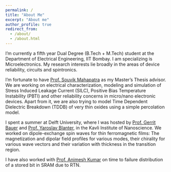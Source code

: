 ```yaml
---
permalink: /
title: "About Me"
excerpt: "About me"
author_profile: true
redirect_from: 
  - /about/
  - /about.html
---
```




I’m currently a fifth year Dual Degree (B.Tech + M.Tech) student at the Department of Electrical Engineering, IIT Bombay. I am specializing is Microelectronics. My research interests lie broadly in the areas of device reliability, circuits and spintronics. 

I’m fortunate to have [Prof. Souvik Mahapatra](https://www.ee.iitb.ac.in/wiki/faculty/souvik?s=model) as my Master’s Thesis advisor. We are working on electrical characterization, modeling and simulation of Stress Induced Leakage Current (SILC), Positive Bias Temperature Instability (PBTI) and other reliability concerns in micro/nano electronic devices. Apart from it, we are also trying to model Time Dependent Dielectric Breakdown (TDDB) of very thin oxides using a simple percolation model. 

I spent a summer at Delft University, where I was hosted by [Prof. Gerrit Bauer](https://www.tudelft.nl/en/faculty-of-applied-sciences/about-faculty/departments/quantum-nanoscience/prof-dr-gerrit-bauer/) and [Prof. Yaroslav Blanter](https://www.tudelft.nl/en/faculty-of-applied-sciences/about-faculty/departments/quantum-nanoscience/prof-dr-yaroslav-blanter/), in the Kavli Institute of Nanoscience. We worked on dipole-exchange spin waves for thin ferromagnetic films: The  magnetization and dipolar field profiles for various  modes, their chirality for various wave vectors and their variation with thickness in the transition region. 

I have also worked with [Prof. Animesh Kumar](https://www.ee.iitb.ac.in/~animesh/) on time to failure distribution of a stored bit in SRAM due to RTN.
